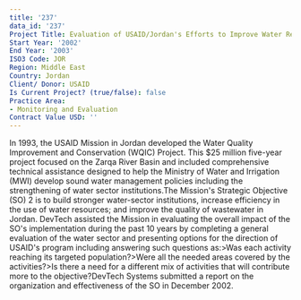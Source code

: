 ```yaml
---
title: '237'
data_id: '237'
Project Title: Evaluation of USAID/Jordan's Efforts to Improve Water Resources Management
Start Year: '2002'
End Year: '2003'
ISO3 Code: JOR
Region: Middle East
Country: Jordan
Client/ Donor: USAID
Is Current Project? (true/false): false
Practice Area:
- Monitoring and Evaluation
Contract Value USD: ''
---
```


In 1993, the USAID Mission in Jordan developed the Water Quality Improvement and Conservation (WQIC) Project. This $25 million five-year project focused on the Zarqa River Basin and included comprehensive technical assistance designed to help the Ministry of Water and Irrigation (MWI) develop sound water management policies including the strengthening of water sector institutions.The Mission's Strategic Objective (SO) 2 is to build stronger water-sector institutions, increase efficiency in the use of water resources; and improve the quality of wastewater in Jordan. DevTech assisted the Mission in evaluating the overall impact of the SO's implementation during the past 10 years by completing a general evaluation of the water sector and presenting options for the direction of USAID's program including answering such questions as:>Was each activity reaching its targeted population?>Were all the needed areas covered by the activities?>Is there a need for a different mix of activities that will contribute more to the objective?DevTech Systems submitted a report on the organization and effectiveness of the SO in December 2002.